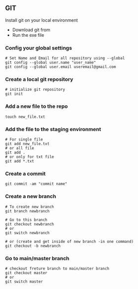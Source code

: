 ## GIT

Install git on your local environment
- Download git from 
- Run the exe file

### Config your global settings
```docker
# Set Name and Email for all repository using --global
git config --global user.name "user_name"
git config --global user.email useremail@gmail.com
```

### Create a local git repository
```docker
# initialize git repository
git init
```

### Add a new file to the repo
```docker
touch new_file.txt
```

### Add the file to the staging environment
```docker
# For single file
git add new_file.txt
# or all file
git add .
# or only for txt file
git add *.txt
```

### Create a commit
```docker
git commit -am "commit name"
```

### Create a new branch
```docker
# To create new branch
git branch newbranch

# Go to this branch
git checkout newbranch
# or
git switch newbranch

# or (create and get inside of new branch -in one command)
git checkout -b newbranch

```

### Go to main/master branch
```docker
# checkout freture branch to main/master branch
git checkout master
# or 
git switch master
```